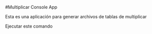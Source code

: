 #Multiplicar Console App


Esta es una aplicación para generar archivos de tablas de multiplicar

Ejecutar este comando

<!-- Comentario -->